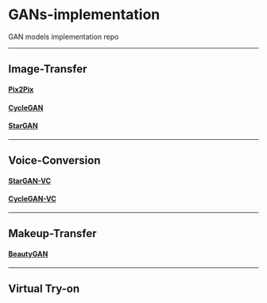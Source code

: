 <!--
 * @Author: Kun
 * @Date: 2020-10-10 11:28:32
 * @LastEditTime: 2022-01-24 20:00:21
 * @LastEditors: Kun
 * @Description: 
 * @FilePath: /projects/my_open_projects/GANs-implementation/README.md
-->
# GANs-implementation

GAN models implementation repo

---

## Image-Transfer


#### [Pix2Pix](./image_transfer/pix2pix/pix2pix.py)



#### [CycleGAN](./image_transfer/cyclegan/cyclegan.py)


#### [StarGAN](./image_transfer/stargan/stargan.py)


---
## Voice-Conversion

#### [StarGAN-VC](./voice_conversion/stargan_vc/StarGAN.py)

#### [CycleGAN-VC](./voice_conversion/cyclegan_vc/CycleGAN.py)


---
## Makeup-Transfer
#### [BeautyGAN]()

---

## Virtual Try-on